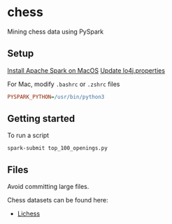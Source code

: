 # chess

Mining chess data using PySpark

## Setup

[Install Apache Spark on MacOS](https://notadatascientist.com/install-spark-on-macos/)
[Update lo4j.properties](https://oleweidner.com/blog/2015/getting-started-with-spark-on-osx/)

For Mac, modify `.bashrc` or `.zshrc` files
```ini
PYSPARK_PYTHON=/usr/bin/python3
```

## Getting started

To run a script
```console
spark-submit top_100_openings.py
```

## Files

Avoid committing large files.

Chess datasets can be found here:
- [Lichess](https://database.lichess.org/)